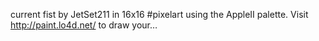 current fist by JetSet211 in 16x16 #pixelart using the AppleII palette. Visit http://paint.lo4d.net/ to draw your… 